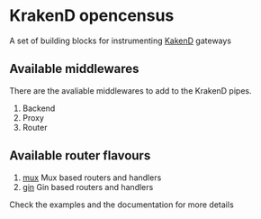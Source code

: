 KrakenD opencensus
====

A set of building blocks for instrumenting [KakenD](http://www.krakend.io) gateways

## Available middlewares

There are the avaliable middlewares to add to the KrakenD pipes.

1. Backend
2. Proxy
3. Router

## Available router flavours

1. [mux](github.com/jimmytuc/krakend-opencensus/blob/master/mux) Mux based routers and handlers
2. [gin](github.com/jimmytuc/krakend-opencensus/blob/master/gin) Gin based routers and handlers

Check the examples and the documentation for more details